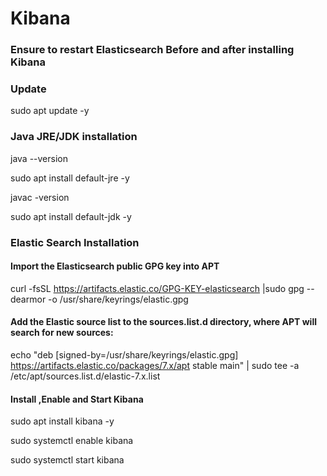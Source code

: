 # Kibana

### Ensure to restart Elasticsearch Before and after installing Kibana



### Update

sudo apt update -y

### Java JRE/JDK installation

java --version

sudo apt install default-jre -y

javac -version

sudo apt install default-jdk -y


### Elastic Search Installation

####  Import the Elasticsearch public GPG key into APT
curl -fsSL https://artifacts.elastic.co/GPG-KEY-elasticsearch |sudo gpg --dearmor -o /usr/share/keyrings/elastic.gpg

####  Add the Elastic source list to the sources.list.d directory, where APT will search for new sources:
echo "deb [signed-by=/usr/share/keyrings/elastic.gpg] https://artifacts.elastic.co/packages/7.x/apt stable main" | sudo tee -a /etc/apt/sources.list.d/elastic-7.x.list


#### Install ,Enable and  Start Kibana 

sudo apt install kibana -y

sudo systemctl enable kibana

sudo systemctl start kibana
